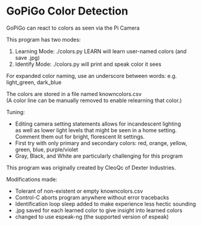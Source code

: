 # GoPiGo Color Detection
GoPiGo can react to colors as seen via the Pi Camera

This program has two modes:  
1. Learning Mode:	./colors.py LEARN	will learn user-named colors (and save <color>.jpg)
2. Identify Mode:	./colors.py		will print and speak color it sees

For expanded color naming, use an underscore between words: e.g. light_green, dark_blue

The colors are stored in a file named knowncolors.csv  
(A color line can be manually removed to enable relearning that color.)

Tuning:  
- Editing camera setting statements allows for incandescent lighting  
  as well as lower light levels that might be seen in a home setting.  
  Comment them out for bright, florescent lit settings.
- First try with only primary and secondary colors: red, orange, yellow, green, blue, purple/violet
- Gray, Black, and White are particularly challenging for this program

This program was originally created by CleoQc of Dexter Industries.

Modifications made:
- Tolerant of non-existent or empty knowncolors.csv
- Control-C aborts program anywhere without error tracebacks
- Identification loop sleep added to make experience less hectic sounding
- <color>.jpg saved for each learned color to give insight into learned colors
- changed to use espeak-ng (the supported version of espeak)
